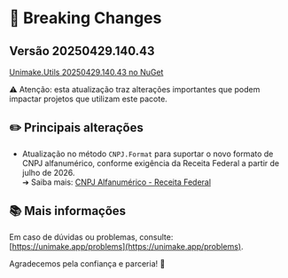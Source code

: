 # 🚨 Breaking Changes

## Versão 20250429.140.43

[Unimake.Utils 20250429.140.43 no NuGet](https://www.nuget.org/packages/Unimake.Utils/20250429.140.43)

⚠️ Atenção: esta atualização traz alterações importantes que podem impactar projetos que utilizam este pacote.

## ✏️ Principais alterações

- Atualização no método `CNPJ.Format` para suportar o novo formato de CNPJ alfanumérico, conforme exigência da Receita Federal a partir de julho de 2026.  
    ➔ Saiba mais: [CNPJ Alfanumérico - Receita Federal](https://www.gov.br/receitafederal/pt-br/acesso-a-informacao/acoes-e-programas/programas-e-atividades/cnpj-alfanumerico)
    

## 📚 Mais informações

Em caso de dúvidas ou problemas, consulte: [https://unimake.app/problems](https://unimake.app/problems).

Agradecemos pela confiança e parceria! 🚀